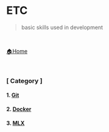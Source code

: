 # ETC

> basic skills used in development

<br>

[🏠Home](https://github.com/batboy118/Study_Note)

<br>

### [ Category ]

#### 1. [Git](GIT/README.md)

#### 2. [Docker](Docker/README.md)

#### 3. [MLX](MLX/README.md)

